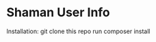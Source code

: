 Shaman User Info
============================
Installation:
git clone this repo
run composer install

